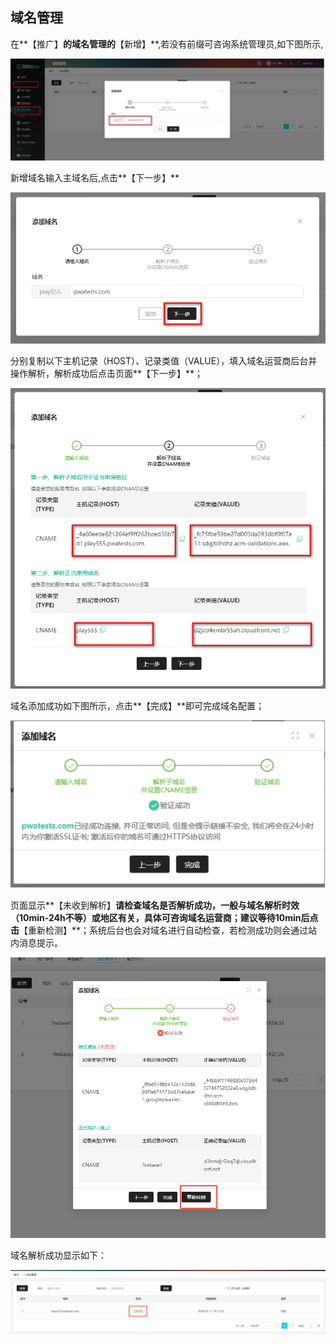 ## 域名管理

在**【推广】**的域名管理的**【新增】**,若没有前缀可咨询系统管理员,如下图所示,

![image-20240711191313184](yumingguanli.assets/image-20240711191313184.png)

新增域名输入主域名后,点击**【下一步】**

 ![image-20240711183306117](yumingguanli.assets/image-20240711183306117.png)

分别复制以下主机记录（HOST）、记录类值（VALUE），填入域名运营商后台并操作解析，解析成功后点击页面**【下一步】**；

![image-20240711191424831](yumingguanli.assets/image-20240711191424831.png) 

域名添加成功如下图所示，点击**【完成】**即可完成域名配置； 

![img](yumingguanli.assets\wps30.jpg)

页面显示**【未收到解析】**请检查域名是否解析成功，一般与域名解析时效（10min-24h不等）或地区有关，具体可咨询域名运营商；建议等待10min后点击**【重新检测】**；系统后台也会对域名进行自动检查，若检测成功则会通过站内消息提示。

![img](yumingguanli.assets\wps29.jpg) 

域名解析成功显示如下：

![image-20240711184630241](yumingguanli.assets/image-20240711184630241.png)
